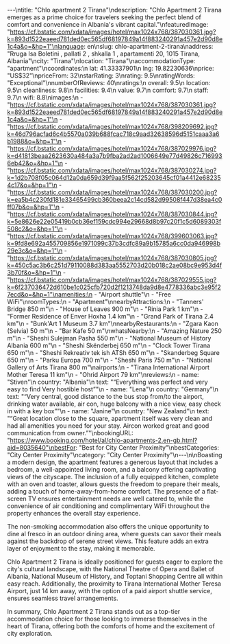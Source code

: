 ---\ntitle: "Chlo apartment 2 Tirana"\ndescription: "Chlo Apartment 2 Tirana emerges as a prime choice for travelers seeking the perfect blend of comfort and convenience in Albania's vibrant capital."\nfeaturedImage: "https://cf.bstatic.com/xdata/images/hotel/max1024x768/387030361.jpg?k=893d1522eaeed781ded0ec565df68197849a14f883240291a457e2d90d8e1c4a&o=&hp=1"\nlanguage: en\nslug: chlo-apartment-2-tirana\naddress: "Rruga Isa Boletini , pallati 2 , shkalla 1 , apartamenti 20, 1015 Tirana, Albania"\ncity: "Tirana"\nlocation: "Tirana"\naccommodationType: "apartment"\ncoordinates:\n  lat: 41.33337901\n  lng: 19.82230636\nprice: "US$32"\npriceFrom: 32\nstarRating: 3\nrating: 9.5\nratingWords: "Exceptional"\nnumberOfReviews: 40\nratings:\n  overall: 9.5\n  location: 9.5\n  cleanliness: 9.8\n  facilities: 9.4\n  value: 9.7\n  comfort: 9.7\n  staff: 9.7\n  wifi: 8.8\nimages:\n  - "https://cf.bstatic.com/xdata/images/hotel/max1024x768/387030361.jpg?k=893d1522eaeed781ded0ec565df68197849a14f883240291a457e2d90d8e1c4a&o=&hp=1"\n  - "https://cf.bstatic.com/xdata/images/hotel/max1024x768/398209692.jpg?k=46d796acfad6c4b5570a039b688fcac718c9aad32638596d5151caaa3a6b1988&o=&hp=1"\n  - "https://cf.bstatic.com/xdata/images/hotel/max1024x768/387029976.jpg?k=d41813beaa2623630a484a3a7b9fba2ad2ad1006649e77d49826c7169936eb42&o=&hp=1"\n  - "https://cf.bstatic.com/xdata/images/hotel/max1024x768/387030274.jpg?k=1d2b708f05c064d12a0da659d39f9aa5f562f25203645cf01a4412e682354c17&o=&hp=1"\n  - "https://cf.bstatic.com/xdata/images/hotel/max1024x768/387030200.jpg?k=ea5b4c230fd181e33465499cb360beea2c14cd582d99508f447d38ea4c0ff07b&o=&hp=1"\n  - "https://cf.bstatic.com/xdata/images/hotel/max1024x768/387030844.jpg?k=5e8626e22e05419b0cb36ef159cdc994e29668d8b97c20f1c5d6089303f508c2&o=&hp=1"\n  - "https://cf.bstatic.com/xdata/images/hotel/max1024x768/399603063.jpg?k=9fd8e692a455709856e1971099c37b3cdfc89a9b15785a6cc0da946998b29e3c&o=&hp=1"\n  - "https://cf.bstatic.com/xdata/images/hotel/max1024x768/387030805.jpg?k=450c5ac3b6c251d79110088d383aa5552703d20b018c2ae08bc9e953d4f3b70f&o=&hp=1"\n  - "https://cf.bstatic.com/xdata/images/hotel/max1024x768/387029555.jpg?k=6f237036472d610be1c025cfb720d2f1213748da9d8e4778336abc3e95f27ecd&o=&hp=1"\namenities:\n  - "Airport shuttle"\n  - "Free WiFi"\nroomTypes:\n  - "Apartment"\nnearbyAttractions:\n  - "Tanners' Bridge 850 m"\n  - "House of Leaves 900 m"\n  - "Rinia Park 1 km"\n  - "Former Residence of Enver Hoxha 1.4 km"\n  - "Grand Park of Tirana 2.4 km"\n  - "Bunk'Art 1 Museum 3.7 km"\nnearbyRestaurants:\n  - "Zgara Kaon (Selvia) 50 m"\n  - "Bar Kafe 50 m"\nwhatsNearby:\n  - "Amazing Nature 250 m"\n  - "Sheshi Sulejman Pasha 550 m"\n  - "National Museum of History Albania 600 m"\n  - "Sheshi Skënderbej 650 m"\n  - "Clock Tower Tirana 650 m"\n  - "Sheshi Rekreativ tek ish ATSh 650 m"\n  - "Skanderbeg Square 650 m"\n  - "Parku Europa 700 m"\n  - "Sheshi Paris 750 m"\n  - "National Gallery of Arts Tirana 800 m"\nairports:\n  - "Tirana International Airport Mother Teresa 11 km"\n  - "Ohrid Airport 79 km"\nreviews:\n  - name: "Stiven"\n    country: "Albania"\n    text: "“Everything was perfect and very easy to find
Very hostible host”"\n  - name: "Lena"\n    country: "Germany"\n    text: "“Very central, good distance to the bus stop from/to the airport, drinking water available, air con, huge balcony with a nice view, easy check in with a key box”"\n  - name: "Janine"\n    country: "New Zealand"\n    text: "“Great location close to the square, apartment itself was very clean and had all amenities you need for your stay. Aircon worked great and good communication from owner.”"\nbookingURL: "https://www.booking.com/hotel/al/chlo-apartments-2.en-gb.html?aid=8035640"\nbestFor: "Best for City Center Proximity"\nbestCategories: "City Center Proximity"\ncategory: "City Center Proximity"\n---\n\nBoasting a modern design, the apartment features a generous layout that includes a bedroom, a well-appointed living room, and a balcony offering captivating views of the cityscape. The inclusion of a fully equipped kitchen, complete with an oven and toaster, allows guests the freedom to prepare their meals, adding a touch of home-away-from-home comfort. The presence of a flat-screen TV ensures entertainment needs are well catered to, while the convenience of air conditioning and complimentary WiFi throughout the property enhances the overall stay experience.

The non-smoking accommodation also offers the unique opportunity to dine al fresco in an outdoor dining area, where guests can savor their meals against the backdrop of serene street views. This feature adds an extra layer of enjoyment to the stay, making it memorable.

Chlo Apartment 2 Tirana is ideally positioned for guests eager to explore the city's cultural landscape, with the National Theatre of Opera and Ballet of Albania, National Museum of History, and Toptani Shopping Centre all within easy reach. Additionally, the proximity to Tirana International Mother Teresa Airport, just 14 km away, with the option of a paid airport shuttle service, ensures seamless travel arrangements.

In summary, Chlo Apartment 2 Tirana stands out as a top-tier accommodation choice for those looking to immerse themselves in the heart of Tirana, offering both the comforts of home and the excitement of city exploration.
